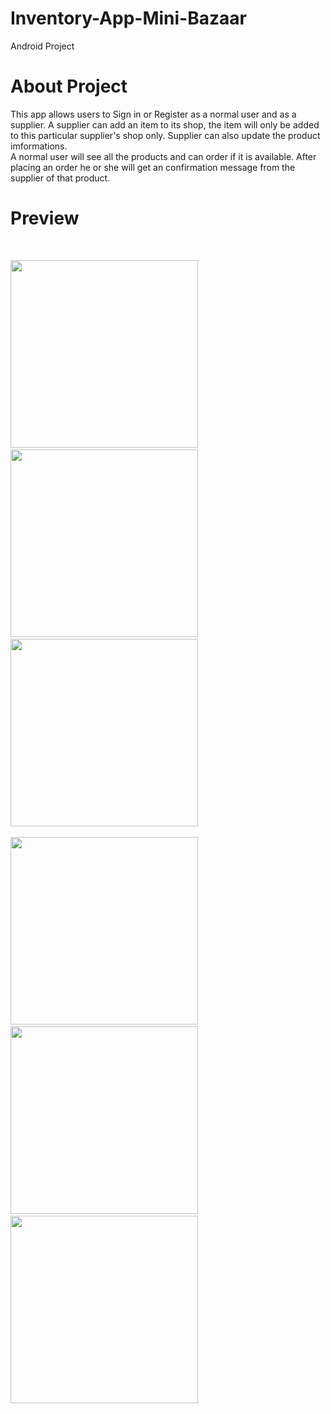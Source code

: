 # Inventory-App-Mini-Bazaar

Android Project

# About Project

This app allows users to Sign in or Register as a normal user and as a supplier. A supplier can add an item to its shop, the item will only be added to this particular supplier's shop only.
Supplier can also update the product imformations. <br>
A normal user will see all the products and can order if it is available. After placing an order he or she will get an confirmation message from the supplier of that product.

# Preview
</br>

<img src="https://github.com/SrishtiC99/Inventory-App-Mini-Bazaar/blob/master/ProjectPreview/preview1.jpg" width="300" /> &nbsp; &nbsp; &nbsp;<img src="https://github.com/SrishtiC99/Inventory-App-Mini-Bazaar/blob/master/ProjectPreview/preview2.jpg" width="300" /> &nbsp; &nbsp; &nbsp;<img src="https://github.com/SrishtiC99/Inventory-App-Mini-Bazaar/blob/master/ProjectPreview/preview3.jpg" width="300" />
</br>
</br>
<img src="https://github.com/SrishtiC99/Inventory-App-Mini-Bazaar/blob/master/ProjectPreview/preview4.jpg" width="300" /> &nbsp; &nbsp; &nbsp;<img src="https://github.com/SrishtiC99/Inventory-App-Mini-Bazaar/blob/master/ProjectPreview/preview5.jpg" width="300" /> &nbsp; &nbsp; &nbsp;<img src="https://github.com/SrishtiC99/Inventory-App-Mini-Bazaar/blob/master/ProjectPreview/preview6.jpg" width="300" />


